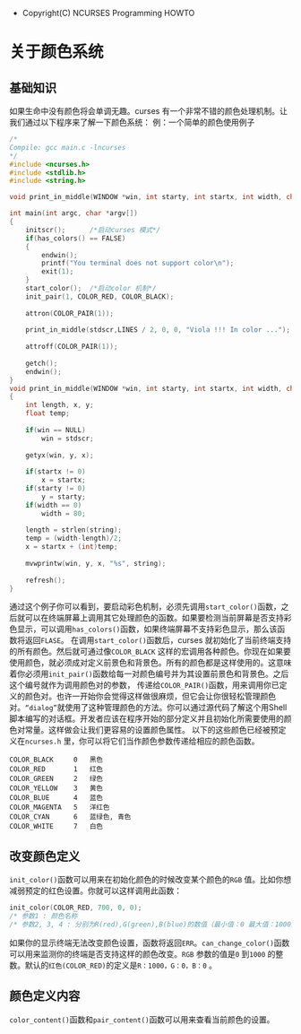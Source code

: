 * Copyright(C) NCURSES Programming HOWTO

# 关于颜色系统

## 基础知识

如果生命中没有颜色将会单调无趣。curses 有一个非常不错的颜色处理机制。让我们通过以下程序来了解一下颜色系统：
例：一个简单的颜色使用例子

```c
/*
Compile: gcc main.c -lncurses
*/
#include <ncurses.h>
#include <stdlib.h>
#include <string.h>

void print_in_middle(WINDOW *win, int starty, int startx, int width, char *string);

int main(int argc, char *argv[])
{
    initscr();      /*启动curses 模式*/
    if(has_colors() == FALSE)
    { 
        endwin();
        printf("You terminal does not support color\n");
        exit(1);
    }
    start_color();  /*启动color 机制*/
    init_pair(1, COLOR_RED, COLOR_BLACK);
    
    attron(COLOR_PAIR(1));
    
    print_in_middle(stdscr,LINES / 2, 0, 0, "Viola !!! In color ...");
    
    attroff(COLOR_PAIR(1));
    
    getch();
    endwin();
}
void print_in_middle(WINDOW *win, int starty, int startx, int width, char *string)
{
    int length, x, y;
    float temp;
    
    if(win == NULL)
        win = stdscr;
    
    getyx(win, y, x);
    
    if(startx != 0)
        x = startx;
    if(starty != 0)
        y = starty;
    if(width == 0)
        width = 80;
    
    length = strlen(string);
    temp = (width-length)/2;
    x = startx + (int)temp;
    
    mvwprintw(win, y, x, "%s", string);
    
    refresh();
}
```

通过这个例子你可以看到，要启动彩色机制，必须先调用```start_color()```函数，之后就可以在终端屏幕上调用其它处理颜色的函数。如果要检测当前屏幕是否支持彩色显示，可以调用```has_colors()```函数，如果终端屏幕不支持彩色显示，那么该函数将返回```FLASE```。
在调用```start_color()```函数后，curses 就初始化了当前终端支持的所有颜色。然后就可通过像```COLOR_BLACK``` 这样的宏调用各种颜色。你现在如果要使用颜色，就必须成对定义前景色和背景色。所有的颜色都是这样使用的。这意味着你必须用```init_pair()```函数给每一对颜色编号并为其设置前景色和背景色。之后这个编号就作为调用颜色对的参数， 传递给```COLOR_PAIR()```函数，用来调用你已定义的颜色对。也许一开始你会觉得这样做很麻烦，但它会让你很轻松管理颜色对。```“dialog”```就使用了这种管理颜色的方法。你可以通过源代码了解这个用Shell 脚本编写的对话框。开发者应该在程序开始的部分定义并且初始化所需要使用的颜色对常量。这样做会让我们更容易的设置颜色属性。
以下的这些颜色已经被预定义在```ncurses.h``` 里，你可以将它们当作颜色参数传递给相应的颜色函数。

```
COLOR_BLACK     0   黑色
COLOR_RED       1   红色
COLOR_GREEN     2   绿色
COLOR_YELLOW    3   黄色
COLOR_BLUE      4   蓝色
COLOR_MAGENTA   5   洋红色
COLOR_CYAN      6   蓝绿色, 青色
COLOR_WHITE     7   白色
```

## 改变颜色定义

```init_color()```函数可以用来在初始化颜色的时候改变某个颜色的```RGB``` 值。比如你想减弱预定的红色设置。你就可以这样调用此函数：

```c
init_color(COLOR_RED, 700, 0, 0);
/* 参数1 : 颜色名称
/* 参数2, 3, 4 : 分别为R(red),G(green),B(blue)的数值（最小值：0 最大值：1000）*/
```

如果你的显示终端无法改变颜色设置，函数将返回```ERR```。```can_change_color()```函数可以用来监测你的终端是否支持这样的颜色改变。```RGB``` 参数的值是```0``` 到```1000``` 的整数。默认的```红色(COLOR_RED)```的定义是```R：1000，G：0，B：0``` 。

## 颜色定义内容

```color_content()```函数和```pair_content()```函数可以用来查看当前颜色的设置。
